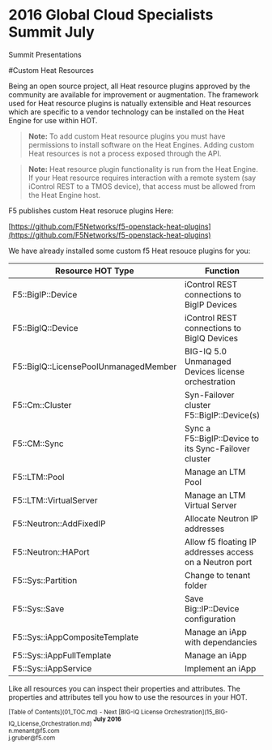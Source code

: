 # 2016 Global Cloud Specialists Summit July

Summit Presentations


#Custom Heat Resources

Being an open source project, all Heat resource plugins approved by the community are available for improvement or augmentation. The framework used for Heat resource plugins is natually extensible and Heat resources which are specific to a vendor technology can be installed on the Heat Engine for use within HOT.

> **Note:** To add custom Heat resource plugins you must have permissions to install software on the Heat Engines. Adding custom Heat resources is not a process exposed through the API.  

> **Note:** Heat resource plugin functionality is run from the Heat Engine. If your Heat resource requires interaction with a remote system (say iControl REST to a TMOS device), that access must be allowed from the Heat Engine host.

F5 publishes custom Heat resoruce plugins Here:

[https://github.com/F5Networks/f5-openstack-heat-plugins](https://github.com/F5Networks/f5-openstack-heat-plugins)

We have already installed some custom f5 Heat resouce plugins for you:

| Resource HOT Type | Function |
|--------------------------|-------------|
|F5::BigIP::Device| iControl REST connections to BigIP	Devices|
|F5::BigIQ::Device| iControl REST connections to BigIQ	Devices|
|F5::BigIQ::LicensePoolUnmanagedMember| BIG-IQ 5.0 Unmanaged Devices license orchestration|
|F5::Cm::Cluster| Syn-Failover cluster F5::BigIP::Device(s)|
|F5::CM::Sync| Sync a F5::BigIP::Device to its Sync-Failover cluster|
|F5::LTM::Pool| Manage an LTM Pool|
|F5::LTM::VirtualServer| Manage an LTM Virtual Server|
|F5::Neutron::AddFixedIP| Allocate Neutron IP addresses|
|F5::Neutron::HAPort| Allow f5 floating IP addresses access on a Neutron port|
|F5::Sys::Partition|Change to tenant folder|
|F5::Sys::Save| Save Big::IP::Device configuration|
|F5::Sys::iAppCompositeTemplate|Manage an iApp with dependancies|
|F5::Sys::iAppFullTemplate|Manage an iApp|
|F5::Sys::iAppService|Implement an iApp|

Like all resources you can inspect their properties and attributes. The properties and attributes tell you how to use the resources in your HOT.

<sub>
[Table of Contents](01_TOC.md) - Next [BIG-IQ License Orchestration](15_BIG-IQ_License_Orchestration.md) 
</sub>

<sup>
<b>July 2016</b></br>
n.menant@f5.com</br>
j.gruber@f5.com
</sup>
